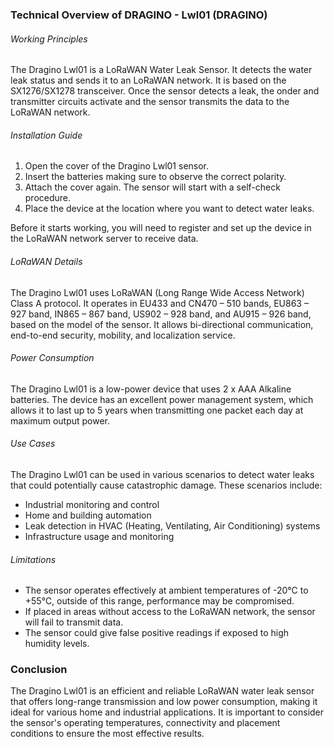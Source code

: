 ### Technical Overview of DRAGINO - Lwl01 (DRAGINO)

###### Working Principles
The Dragino Lwl01 is a LoRaWAN Water Leak Sensor. It detects the water leak status and sends it to an LoRaWAN network. It is based on the SX1276/SX1278 transceiver. Once the sensor detects a leak, the onder and transmitter circuits activate and the sensor transmits the data to the LoRaWAN network. 

###### Installation Guide
1. Open the cover of the Dragino Lwl01 sensor.
2. Insert the batteries making sure to observe the correct polarity.
3. Attach the cover again. The sensor will start with a self-check procedure.
4. Place the device at the location where you want to detect water leaks.

Before it starts working, you will need to register and set up the device in the LoRaWAN network server to receive data.

###### LoRaWAN Details
The Dragino Lwl01 uses LoRaWAN (Long Range Wide Access Network) Class A protocol. It operates in EU433 and CN470 – 510 bands, EU863 – 927 band, IN865 – 867 band, US902 – 928 band, and AU915 – 926 band, based on the model of the sensor. It allows bi-directional communication, end-to-end security, mobility, and localization service.

###### Power Consumption
The Dragino Lwl01 is a low-power device that uses 2 x AAA Alkaline batteries. The device has an excellent power management system, which allows it to last up to 5 years when transmitting one packet each day at maximum output power.

###### Use Cases
The Dragino Lwl01 can be used in various scenarios to detect water leaks that could potentially cause catastrophic damage. These scenarios include:
- Industrial monitoring and control
- Home and building automation
- Leak detection in HVAC (Heating, Ventilating, Air Conditioning) systems
- Infrastructure usage and monitoring

###### Limitations
- The sensor operates effectively at ambient temperatures of -20℃ to +55℃, outside of this range, performance may be compromised.
- If placed in areas without access to the LoRaWAN network, the sensor will fail to transmit data.
- The sensor could give false positive readings if exposed to high humidity levels.

### Conclusion 
The Dragino Lwl01 is an efficient and reliable LoRaWAN water leak sensor that offers long-range transmission and low power consumption, making it ideal for various home and industrial applications. It is important to consider the sensor's operating temperatures, connectivity and placement conditions to ensure the most effective results.
